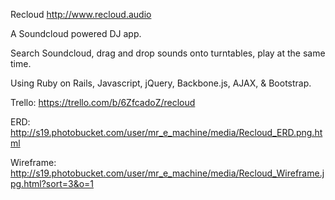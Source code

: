 Recloud
http://www.recloud.audio

A Soundcloud powered DJ app.

Search Soundcloud, drag and drop sounds onto turntables, play at the same time.

Using Ruby on Rails, Javascript, jQuery, Backbone.js, AJAX, & Bootstrap. 

Trello: https://trello.com/b/6ZfcadoZ/recloud

ERD: http://s19.photobucket.com/user/mr_e_machine/media/Recloud_ERD.png.html

Wireframe: http://s19.photobucket.com/user/mr_e_machine/media/Recloud_Wireframe.jpg.html?sort=3&o=1